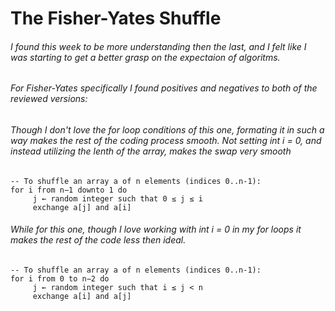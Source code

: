 # The Fisher-Yates Shuffle
###### I found this week to be more understanding then the last, and I felt like I was starting to get a better grasp on the expectaion of algoritms. 

###### For Fisher-Yates specifically I found positives and negatives to both of the reviewed versions:

###### Though I don't love the for loop conditions of this one, formating it in such a way makes the rest of the coding process smooth. Not setting int i = 0, and instead utilizing the lenth of the array, makes the swap very smooth

```
-- To shuffle an array a of n elements (indices 0..n-1):
for i from n−1 downto 1 do
     j ← random integer such that 0 ≤ j ≤ i
     exchange a[j] and a[i]
```

###### While for this one, though I love working with int i = 0 in my for loops it makes the rest of the code less then ideal.
```
-- To shuffle an array a of n elements (indices 0..n-1):
for i from 0 to n−2 do
     j ← random integer such that i ≤ j < n
     exchange a[i] and a[j]
```
